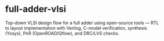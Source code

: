 # full-adder-vlsi
Top-down VLSI design flow for a full adder using open-source tools — RTL to layout implementation with Verilog, C-model verification, synthesis (Yosys), PnR (OpenROAD/Qflow), and DRC/LVS checks.
